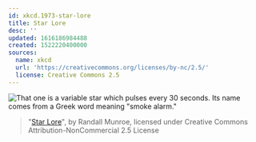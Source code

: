 ```yaml
---
id: xkcd.1973-star-lore
title: Star Lore
desc: ''
updated: 1616186984488
created: 1522220400000
sources:
  name: xkcd
  url: 'https://creativecommons.org/licenses/by-nc/2.5/'
  license: Creative Commons 2.5
---
```

![That one is a variable star which pulses every 30 seconds. Its name comes from a Greek word meaning "smoke alarm."](https://imgs.xkcd.com/comics/star_lore.png)
> "[Star Lore](https://xkcd.com/1973/)", by Randall Munroe, licensed under Creative Commons Attribution-NonCommercial 2.5 License
